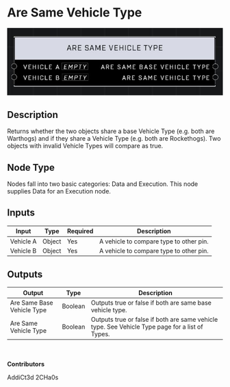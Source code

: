 # Are Same Vehicle Type
![](../../../.gitbook/assets/are-same-vehicle-type.JPG)
## Description
Returns whether the two objects share a base Vehicle Type (e.g. both are Warthogs) and if they share a Vehicle Type (e.g. both are Rockethogs). Two objects with invalid Vehicle Types will compare as true.

## Node Type
Nodes fall into two basic categories: Data and Execution. This node supplies Data for an Execution node.

## Inputs
| Input | Type | Required | Description |
|------------------|------------------|----------|--------------------------------------------------------------|
| Vehicle A | Object | Yes | A vehicle to compare type to other pin. |
| Vehicle B | Object | Yes | A vehicle to compare type to other pin. |

## Outputs
| Output | Type | Description |
|------------------|------------------|--------------------------------------------------------------|
| Are Same Base Vehicle Type | Boolean | Outputs true or false if both are same base vehicle type. |
| Are Same Vehicle Type | Boolean | Outputs true or false if both are same vehicle type. See Vehicle Type page for a list of Types.|

\
\
**Contributors**

AddiCt3d 2CHa0s